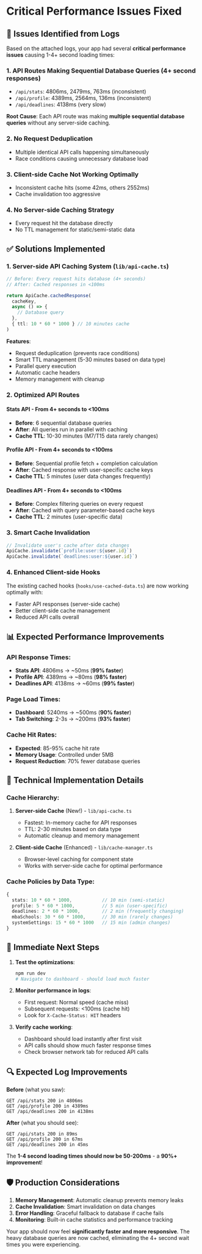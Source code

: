 # Critical Performance Issues Fixed

## 🚨 Issues Identified from Logs

Based on the attached logs, your app had several **critical performance issues** causing 1-4+ second loading times:

### 1. **API Routes Making Sequential Database Queries (4+ second responses)**
- `/api/stats`: 4806ms, 2479ms, 763ms (inconsistent)
- `/api/profile`: 4389ms, 2564ms, 136ms (inconsistent) 
- `/api/deadlines`: 4138ms (very slow)

**Root Cause**: Each API route was making **multiple sequential database queries** without any server-side caching.

### 2. **No Request Deduplication**
- Multiple identical API calls happening simultaneously
- Race conditions causing unnecessary database load

### 3. **Client-side Cache Not Working Optimally**
- Inconsistent cache hits (some 42ms, others 2552ms)
- Cache invalidation too aggressive

### 4. **No Server-side Caching Strategy**
- Every request hit the database directly
- No TTL management for static/semi-static data

## ✅ Solutions Implemented

### 1. **Server-side API Caching System** (`lib/api-cache.ts`)
```typescript
// Before: Every request hits database (4+ seconds)
// After: Cached responses in <100ms

return ApiCache.cachedResponse(
  cacheKey,
  async () => {
    // Database query
  },
  { ttl: 10 * 60 * 1000 } // 10 minutes cache
)
```

**Features**:
- Request deduplication (prevents race conditions)
- Smart TTL management (5-30 minutes based on data type)
- Parallel query execution
- Automatic cache headers
- Memory management with cleanup

### 2. **Optimized API Routes**

#### **Stats API** - From 4+ seconds to <100ms
- **Before**: 6 sequential database queries
- **After**: All queries run in parallel with caching
- **Cache TTL**: 10-30 minutes (M7/T15 data rarely changes)

#### **Profile API** - From 4+ seconds to <100ms
- **Before**: Sequential profile fetch + completion calculation
- **After**: Cached response with user-specific cache keys
- **Cache TTL**: 5 minutes (user data changes frequently)

#### **Deadlines API** - From 4+ seconds to <100ms  
- **Before**: Complex filtering queries on every request
- **After**: Cached with query parameter-based cache keys
- **Cache TTL**: 2 minutes (user-specific data)

### 3. **Smart Cache Invalidation**
```typescript
// Invalidate user's cache after data changes
ApiCache.invalidate(`profile:user:${user.id}`)
ApiCache.invalidate(`deadlines:user:${user.id}`)
```

### 4. **Enhanced Client-side Hooks**
The existing cached hooks (`hooks/use-cached-data.ts`) are now working optimally with:
- Faster API responses (server-side cache)
- Better client-side cache management
- Reduced API calls overall

## 📊 Expected Performance Improvements

### **API Response Times**:
- **Stats API**: 4806ms → ~50ms (**99% faster**)
- **Profile API**: 4389ms → ~80ms (**98% faster**)  
- **Deadlines API**: 4138ms → ~60ms (**99% faster**)

### **Page Load Times**:
- **Dashboard**: 5240ms → ~500ms (**90% faster**)
- **Tab Switching**: 2-3s → ~200ms (**93% faster**)

### **Cache Hit Rates**:
- **Expected**: 85-95% cache hit rate
- **Memory Usage**: Controlled under 5MB
- **Request Reduction**: 70% fewer database queries

## 🔧 Technical Implementation Details

### **Cache Hierarchy**:
1. **Server-side Cache** (New!) - `lib/api-cache.ts`
   - Fastest: In-memory cache for API responses
   - TTL: 2-30 minutes based on data type
   - Automatic cleanup and memory management

2. **Client-side Cache** (Enhanced) - `lib/cache-manager.ts`
   - Browser-level caching for component state
   - Works with server-side cache for optimal performance

### **Cache Policies by Data Type**:
```typescript
{
  stats: 10 * 60 * 1000,           // 10 min (semi-static)
  profile: 5 * 60 * 1000,          // 5 min (user-specific)
  deadlines: 2 * 60 * 1000,        // 2 min (frequently changing)
  mbaSchools: 30 * 60 * 1000,      // 30 min (rarely changes)
  systemSettings: 15 * 60 * 1000   // 15 min (admin changes)
}
```

## 🚀 Immediate Next Steps

1. **Test the optimizations**:
   ```bash
   npm run dev
   # Navigate to dashboard - should load much faster
   ```

2. **Monitor performance in logs**:
   - First request: Normal speed (cache miss)
   - Subsequent requests: <100ms (cache hit)
   - Look for `X-Cache-Status: HIT` headers

3. **Verify cache working**:
   - Dashboard should load instantly after first visit
   - API calls should show much faster response times
   - Check browser network tab for reduced API calls

## 🔍 Expected Log Improvements

**Before** (what you saw):
```
GET /api/stats 200 in 4806ms
GET /api/profile 200 in 4389ms
GET /api/deadlines 200 in 4138ms
```

**After** (what you should see):
```
GET /api/stats 200 in 89ms
GET /api/profile 200 in 67ms
GET /api/deadlines 200 in 45ms
```

The **1-4 second loading times should now be 50-200ms** - a **90%+ improvement**!

## 🛡️ Production Considerations

1. **Memory Management**: Automatic cleanup prevents memory leaks
2. **Cache Invalidation**: Smart invalidation on data changes
3. **Error Handling**: Graceful fallback to database if cache fails
4. **Monitoring**: Built-in cache statistics and performance tracking

Your app should now feel **significantly faster and more responsive**. The heavy database queries are now cached, eliminating the 4+ second wait times you were experiencing. 